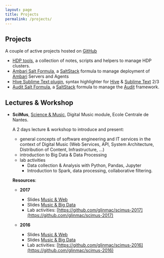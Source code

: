 ```yaml
---
layout: page
title: Projects
permalink: /projects/
---
```


Projects
--------

A couple of active projects hosted on [GitHub](https://github.com/glinmac)

 * [HDP tools], a collection of notes, scripts and helpers to manage HDP clusters.
 * [Ambari Salt Formula](https://github.com/glinmac/ambari-formula), a [SaltStack] formula
   to manage deployment of [Ambari] Servers and Agents
 * [Hive Sublime Text plugin](https://github.com/glinmac/hive-sublime-text), 
   syntax highlighter for [Hive] & [Sublime Text] 2/3
 * [Audit Salt Formula](https://github.com/glinmac/audit-formula), a [SaltStack] formula to
   manage the [Audit] framework.    


Lectures & Workshop
-------------------

 * **SciMus**, [Science & Music], Digital Music module, Ecole Centrale de Nantes.
   
   A 2 days lecture & workshop to introduce and present:
     * general concepts of software engineering and IT services in the context of Digital Music (Web Services, API, 
       System Architecture, Distribution of Content, Infrastructure, ...) 
     * introduction to Big Data & Data Processing
     * lab activities
       * Data collection & Analysis with Python, Pandas, Jupyter
       * Introduction to Spark, data processing, collaborative filtering.
   
   **Resources**:  
    * **2017**
      * Slides [Music & Web](https://glinmac.github.io/scimus-2017/slides/music%20&%20web.html)
      * Slides [Music & Big Data](https://glinmac.github.io/scimus-2017/slides/music%20&%20big%20data.html)
      * Lab activities: [https://github.com/glinmac/scimus-2017](https://github.com/glinmac/scimus-2017)
      
    * **2016**
      * Slides [Music & Web](https://glinmac.github.io/scimus-2016/slides/music%20&%20web.html)
      * Slides [Music & Big Data](https://glinmac.github.io/scimus-2016/slides/music%20&%20big%20data.html)
      * Lab activities: [https://github.com/glinmac/scimus-2016](https://github.com/glinmac/scimus-2016)
       
           

[Hive]: http://hive.apache.org
[Sublime Text]: https://www.sublimetext.com
[HDP Tools]: https://github.com/glinmac/hdp-tools
[SaltStack]: https://docs.saltstack.com/en/latest/
[Ambari Salt Formula]: https://github.com/glinmac/ambari-formula
[Ambari]: http://ambari.apache.org/
[Audit Salt Formula]: https://github.com/glinmac/audit-formula
[Audit]: https://people.redhat.com/sgrubb/audit/
[Science & Music]: http://www.ec-nantes.fr/version-anglaise/education/engineering-programme/science-and-music-154742.kjsp
